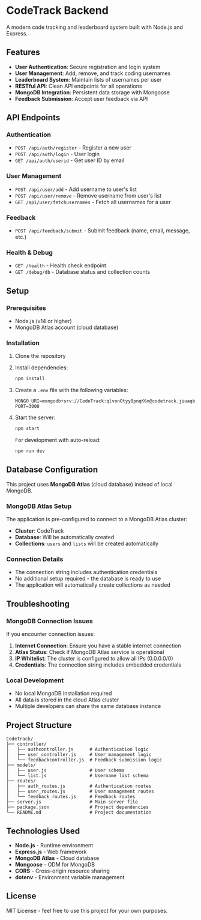 # CodeTrack Backend

A modern code tracking and leaderboard system built with Node.js and Express.

## Features

- **User Authentication**: Secure registration and login system
- **User Management**: Add, remove, and track coding usernames
- **Leaderboard System**: Maintain lists of usernames per user
- **RESTful API**: Clean API endpoints for all operations
- **MongoDB Integration**: Persistent data storage with Mongoose
- **Feedback Submission**: Accept user feedback via API

## API Endpoints

### Authentication
- `POST /api/auth/register` - Register a new user
- `POST /api/auth/login` - User login
- `GET /api/auth/userid` - Get user ID by email

### User Management
- `POST /api/user/add` - Add username to user's list
- `POST /api/user/remove` - Remove username from user's list
- `GET /api/user/fetchusernames` - Fetch all usernames for a user

### Feedback
- `POST /api/feedback/submit` - Submit feedback (name, email, message, etc.)

### Health & Debug
- `GET /health` - Health check endpoint
- `GET /debug/db` - Database status and collection counts

## Setup

### Prerequisites
- Node.js (v14 or higher)
- MongoDB Atlas account (cloud database)

### Installation

1. Clone the repository
2. Install dependencies:
   ```bash
   npm install
   ```

3. Create a `.env` file with the following variables:
   ```
   MONGO_URI=mongodb+srv://CodeTrack:qlvonOtyy8pnqK6n@codetrack.jiuaqby.mongodb.net/
   PORT=3000
   ```

4. Start the server:
   ```bash
   npm start
   ```

   For development with auto-reload:
   ```bash
   npm run dev
   ```

## Database Configuration

This project uses **MongoDB Atlas** (cloud database) instead of local MongoDB.

### MongoDB Atlas Setup

The application is pre-configured to connect to a MongoDB Atlas cluster:
- **Cluster**: CodeTrack
- **Database**: Will be automatically created
- **Collections**: `users` and `lists` will be created automatically

### Connection Details
- The connection string includes authentication credentials
- No additional setup required - the database is ready to use
- The application will automatically create collections as needed

## Troubleshooting

### MongoDB Connection Issues

If you encounter connection issues:

1. **Internet Connection**: Ensure you have a stable internet connection
2. **Atlas Status**: Check if MongoDB Atlas service is operational
3. **IP Whitelist**: The cluster is configured to allow all IPs (0.0.0.0/0)
4. **Credentials**: The connection string includes embedded credentials

### Local Development
- No local MongoDB installation required
- All data is stored in the cloud Atlas cluster
- Multiple developers can share the same database instance

## Project Structure

```
CodeTrack/
├── controller/
│   ├── authcontroller.js      # Authentication logic
│   ├── user_controller.js     # User management logic
│   └── feedbackcontroller.js  # Feedback submission logic
├── models/
│   ├── user.js                # User schema
│   └── list.js                # Username list schema
├── routes/
│   ├── auth_routes.js         # Authentication routes
│   ├── user_routes.js         # User management routes
│   └── feedback_routes.js     # Feedback routes
├── server.js                  # Main server file
├── package.json               # Project dependencies
└── README.md                  # Project documentation
```

## Technologies Used

- **Node.js** - Runtime environment
- **Express.js** - Web framework
- **MongoDB Atlas** - Cloud database
- **Mongoose** - ODM for MongoDB
- **CORS** - Cross-origin resource sharing
- **dotenv** - Environment variable management

## License

MIT License - feel free to use this project for your own purposes.
